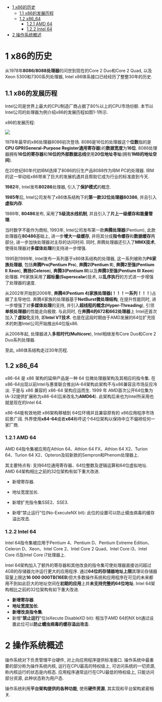 
<!-- @import "[TOC]" {cmd="toc" depthFrom=1 depthTo=6 orderedList=false} -->

<!-- code_chunk_output -->

- [1 x86的历史](#1-x86的历史)
  - [1.1 x86的发展历程](#11-x86的发展历程)
  - [1.2 x86\_64](#12-x86_64)
    - [1.2.1 AMD 64](#121-amd-64)
    - [1.2.2 Intel 64](#122-intel-64)
- [2 操作系统概述](#2-操作系统概述)

<!-- /code_chunk_output -->

# 1 x86的历史

从1978年**8086/8088处理器**的问世到现在的Core 2 Duo和Core 2 Quad, 以及Xeon 5300和7300系列处理器, Intel x86体系接口已经经历了整整30年的历史.

## 1.1 x86的发展历程

Intel公司是世界上最大的CPU制造厂商占据了80%以上的CPU市场份额. 本节以Intel公司的处理器为例介绍x86的发展历程如图1-1所示. 

x86的发展历程:

![](./images/2019-06-28-09-47-53.png)

1978年最早的x86处理器8086初次登场. 8086是16位的处理器这个**位数**指的是**CPU GPR(General\-Purpose Register通用寄存器**)的**数据宽度**为**16位**. 8086处理器拥有**16位的寄存器**和**16位的外部数据总线**使用**20位地址寻址**(拥有**1MB的地址空间**). 

在20世纪80年代初IBM选择了8086的衍生产品8088作为IBM PC的处理器. IBM的这一举动给x86带来了巨大的发展机遇并且帮助它成为行业的标准直到今天. 

**1982**年, Intel发布**80286**处理器, 引入了**保护模式**的概念. 

**1985年**后, Intel公司发布了x86体系结构下的**第一款32位处理器80386**, 并且引入**虚拟内存**.

1989年, **80486**发布, 采用了**5级流水线机制**, 并且引入了**片上一级缓存和能量管理**.

当时数字不能作为商标, 1993年, Intel公司发布第一款**奔腾处理器**(Pentium), 此款处理器在**80486**基础上, 进一步**增大一级缓存**, 并将其分成**指令缓存**和**数据缓存**两部分, 进一步加快处理器对主存的访问时间. 同时, 奔腾处理器还引入了**MMX技术**, 使得处理器对**多媒体处理**的支持进一步增强. 

1995到1999年, Intel发布一系列基于x86体系结构的处理器, 这一系列被称为**P6家族处理器**, 包括**奔腾Pro(Pentium Pro**), **奔腾2(Pentium Ⅱ**), **奔腾2至强(Pentium Ⅱ Xeon**), **赛扬(Celeron**), **奔腾3(Pentium Ⅲ**)以及**奔腾3至强(Pentium Ⅲ Xeon**)处理器. P6家族采用了**超标量(Superscalar**)技术, 以**乱序执行**的方式进一步增强了处理器的速度. 

从2002年开始到2006年, **奔腾4(Pentium 4)家族处理器(！！！一系列！！！**)占据了主导地位. 奔腾4家族的处理器基于**NetBurst微处理结构**, 在提升性能同时, 进一步增强了对**多媒体处理**的支持, 并引入**超线程的概念(Hyper\-Threading**), 引领**单核处理器**的性能走向极致. 与此同时, 在**奔腾4的672和662处理器**上 Intel还首次加入了**虚拟化**支持, 即**Intel VT技术**. 也是在这段时期由于AMD发展的64位扩充技术的刺激Intel公司开始推出64位版x86. 

从2006年起, 处理器进入**多核时代(Multicore**), Intel相继发布Core Duo和Core 2 Duo系列处理器.

至此, x86体系结构走过30年历程.

## 1.2 x86\_64

x86\-64 是 x86 架构的延伸产品是一种 64 位微处理器架构及其相应的指令集. 
在x86\-64出现以前Intel与惠普联合推出IA\-64架构此架构不与x86兼容且市场反应冷淡. 于是与 x86 兼容的 x86\-64 架构应运而生. 1999 年 AMD首次公开64位集为IA\-32提供扩展称为x86\-64(后来改名为**AMD64**). 此架构后来也为Intel所采用也就是现在的Intel 64. 

x86\-64能有效地把 x86架构移植到 64位环境并且兼容原有的 x86应用程序市场前景广阔. 外界使用**x84\-64**或者**x64**称呼这个64位架构以保持中立不偏袒任何一家厂商. 

### 1.2.1 AMD 64

AMD 64指令集被应用在Athlon 64、Athlon 64 FX、Athlon 64 X2、Turion 64、Turion 64 X2、Opteron及较新款的Sempron和Phenom处理器上. 

其主要特点有: 支持64位通用寄存器、64位整数及逻辑运算和64位虚拟地址. AMD 64架构相比之前的32位架构有如下重大改进. 

- 新增寄存器. 

- 地址宽度加长. 

- 新增扩充指令集SSE2、SSE3. 

- 新增“禁止运行”位(No\-ExecuteNX bit): 此位的设置可以防止蠕虫病毒的缓存溢出攻击. 

### 1.2.2 Intel 64

Intel 64指令集被应用于Pentium 4、Pentium D、Pentium Extreme Edition、Celeron D、Xeon、Intel Core 2、Intel Core 2 Quad、Intel Core i3、Intel Core i5及Intel Core i7处理器上. 

Intel 64架构加入了额外的寄存器和其他改良的指令集可使处理器直接访问超过4GB的存储器允许运行更大的应用程序. 通过**64位的存储器地址上限**其理论存储器容量上限达**16 000 000TB(16EB**)但大多数操作系统和应用程序在可见的未来都用不到如此巨大的地址空间在**初期的应用**上并**未支持完整的64位地址**. Intel 64架构相比之前的32位架构有如下重大改进. 

- **新增寄存器**. 
- **地址宽度加长**. 
- **新增改良指令集**. 
- 新增“**禁止运行**”位(eXecute DisableXD bit): 相当于AMD 64的NX bit通过设置此位可以**防止蠕虫病毒的缓存溢出攻击**. 

# 2 操作系统概述

操作系统对下负责管理平台硬件, 对上向应用程序提供标准接口. 操作系统中最重要的部分称为操作系统内核, 运行在CPU最高的特权级上, 可访问系统的一切资源, 称内核运行的状态是内核态. 应用程序通常运行在CPU最低的特权级上, 只能访问部分资源, 此种状态称为用户态.

操作系统利用**平台架构提供的各种功能**, 使用**硬件资源**, 其实现和平台架构紧密相关.